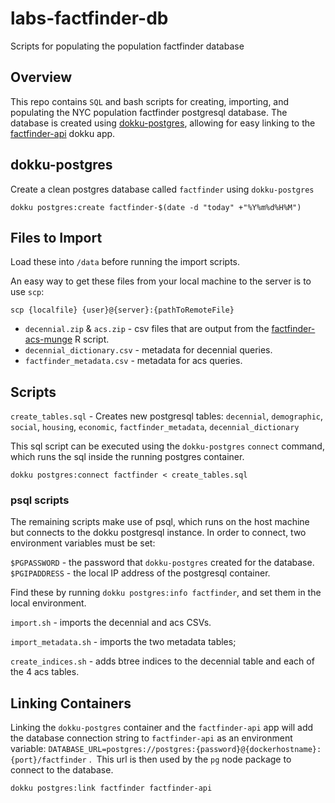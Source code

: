 # labs-factfinder-db
Scripts for populating the population factfinder database

## Overview

This repo contains `SQL` and bash scripts for creating, importing, and populating the NYC population factfinder postgresql database.  The database is created using [dokku-postgres](https://github.com/dokku/dokku-postgres), allowing for easy linking to the [factfinder-api](https://github.com/nycplanning/labs-factfinder-api) dokku app.

## dokku-postgres

Create a clean postgres database called `factfinder` using `dokku-postgres`

`dokku postgres:create factfinder-$(date -d "today" +"%Y%m%d%H%M")`

## Files to Import

Load these into `/data` before running the import scripts.  

An easy way to get these files from your local machine to the server is to use `scp`:

`scp {localfile} {user}@{server}:{pathToRemoteFile}`

* `decennial.zip` & `acs.zip` - csv files that are output from the [factfinder-acs-munge](https://github.com/NYCPlanning/labs-factfinder-acs-munge) R script.
* `decennial_dictionary.csv` - metadata for decennial queries.
* `factfinder_metadata.csv` - metadata for acs queries.

## Scripts

`create_tables.sql` - Creates new postgresql tables: `decennial`, `demographic`, `social`, `housing`, `economic`, `factfinder_metadata`, `decennial_dictionary`

This sql script can be executed using the `dokku-postgres` `connect` command, which runs the sql inside the running postgres container.

`dokku postgres:connect factfinder < create_tables.sql`

### psql scripts

The remaining scripts make use of psql, which runs on the host machine but connects to the dokku postgresql instance.  In order to connect, two environment variables must be set:

`$PGPASSWORD` - the password that `dokku-postgres` created for the database.
`$PGIPADDRESS` - the local IP address of the postgresql container.

Find these by running `dokku postgres:info factfinder`, and set them in the local environment.

`import.sh` - imports the decennial and acs CSVs.  

`import_metadata.sh` - imports the two metadata tables;

`create_indices.sh` - adds btree indices to the decennial table and each of the 4 acs tables.

## Linking Containers

Linking the `dokku-postgres` container and the `factfinder-api` app will add the database connection string to `factfinder-api` as an environment variable: `DATABASE_URL=postgres://postgres:{password}@{dockerhostname}:{port}/factfinder` . 
  This url is then used by the `pg` node package to connect to the database.
  
`dokku postgres:link factfinder factfinder-api`


